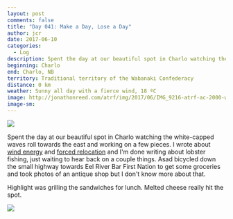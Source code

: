 ```yaml
---
layout: post
comments: false
title: "Day 041: Make a Day, Lose a Day"
author: jcr
date: 2017-06-10
categories:
  - Log
description: Spent the day at our beautiful spot in Charlo watching the white-capped waves roll towards the east and working on a few pieces.
beginning: Charlo
end: Charlo, NB
territory: Traditional territory of the Wabanaki Confederacy
distance: 0 km
weather: Sunny all day with a fierce wind, 18 ºC 
image: http://jonathonreed.com/atrf/img/2017/06/IMG_9216-atrf-ac-2000-web.jpg
image-sm:
---
```


<img src="http://jonathonreed.com/atrf/img/2017/06/IMG_9217-atrf-ac-2000-web.jpg">

Spent the day at our beautiful spot in Charlo watching the white-capped waves roll towards the east and working on a few pieces. I wrote about <a href="http://jonathonreed.com/atrf/2017/06/10/ken-montgomery-engineer/">wind energy</a> and <a href="http://jonathonreed.com/atrf/2017/06/10/the-relocation-of-black-point/">forced relocation</a> and I'm done writing about lobster fishing, just waiting to hear back on a couple things. Asad bicycled down the small highway towards Eel River Bar First Nation to get some groceries and took photos of an antique shop but I don't know more about that. 

Highlight was grilling the sandwiches for lunch. Melted cheese really hit the spot.

<img src="http://jonathonreed.com/atrf/img/2017/06/IMG_9231-atrf-ac-2000-web.jpg">